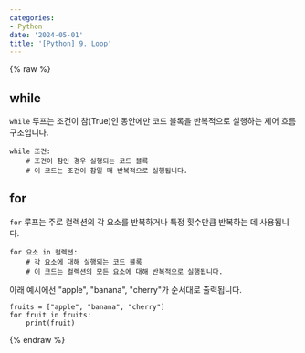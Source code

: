 ```yaml
---
categories:
- Python
date: '2024-05-01'
title: '[Python] 9. Loop'
---
```


{% raw %}
## while
`while` 루프는 조건이 참(True)인 동안에만 코드 블록을 반복적으로 실행하는 제어 흐름 구조입니다.

```
while 조건:
    # 조건이 참인 경우 실행되는 코드 블록
    # 이 코드는 조건이 참일 때 반복적으로 실행됩니다.
```

## for
`for` 루프는 주로 컬렉션의 각 요소를 반복하거나 특정 횟수만큼 반복하는 데 사용됩니다.

```
for 요소 in 컬렉션:
    # 각 요소에 대해 실행되는 코드 블록
    # 이 코드는 컬렉션의 모든 요소에 대해 반복적으로 실행됩니다.
```

아래 예시에선 "apple", "banana", "cherry"가 순서대로 출력됩니다.

```
fruits = ["apple", "banana", "cherry"]
for fruit in fruits:
    print(fruit)
```
{% endraw %}